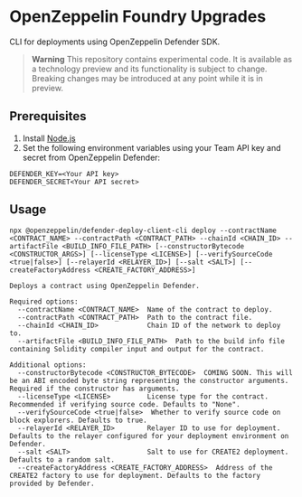 # OpenZeppelin Foundry Upgrades

CLI for deployments using OpenZeppelin Defender SDK.

> **Warning**
> This repository contains experimental code. It is available as a technology preview and its functionality is subject to change. Breaking changes may be introduced at any point while it is in preview.

## Prerequisites

1. Install [Node.js](https://nodejs.org/)
2. Set the following environment variables using your Team API key and secret from OpenZeppelin Defender:
```
DEFENDER_KEY=<Your API key>
DEFENDER_SECRET<Your API secret>
```

## Usage

```
npx @openzeppelin/defender-deploy-client-cli deploy --contractName <CONTRACT_NAME> --contractPath <CONTRACT_PATH> --chainId <CHAIN_ID> --artifactFile <BUILD_INFO_FILE_PATH> [--constructorBytecode <CONSTRUCTOR_ARGS>] [--licenseType <LICENSE>] [--verifySourceCode <true|false>] [--relayerId <RELAYER_ID>] [--salt <SALT>] [--createFactoryAddress <CREATE_FACTORY_ADDRESS>]

Deploys a contract using OpenZeppelin Defender.

Required options:
  --contractName <CONTRACT_NAME>  Name of the contract to deploy.
  --contractPath <CONTRACT_PATH>  Path to the contract file.
  --chainId <CHAIN_ID>            Chain ID of the network to deploy to.
  --artifactFile <BUILD_INFO_FILE_PATH>  Path to the build info file containing Solidity compiler input and output for the contract.

Additional options:
  --constructorBytecode <CONSTRUCTOR_BYTECODE>  COMING SOON. This will be an ABI encoded byte string representing the constructor arguments. Required if the constructor has arguments.
  --licenseType <LICENSE>         License type for the contract. Recommended if verifying source code. Defaults to "None".
  --verifySourceCode <true|false>  Whether to verify source code on block explorers. Defaults to true.
  --relayerId <RELAYER_ID>        Relayer ID to use for deployment. Defaults to the relayer configured for your deployment environment on Defender.
  --salt <SALT>                   Salt to use for CREATE2 deployment. Defaults to a random salt.
  --createFactoryAddress <CREATE_FACTORY_ADDRESS>  Address of the CREATE2 factory to use for deployment. Defaults to the factory provided by Defender.
```